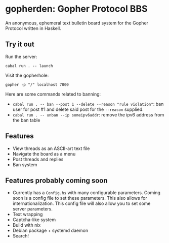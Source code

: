 # gopherden: Gopher Protocol BBS

An anonymous, ephemeral text bulletin board system for the Gopher Protocol written in Haskell.

## Try it out

Run the server:

```
cabal run . -- launch
```

Visit the gopherhole:

```
gopher -p "/" localhost 7000
```

Here are some commands related to banning:

  * `cabal run . -- ban --post 1 --delete --reason "rule violation"`: ban user for post #1 and delete said post for the `--reason` supplied.
  * `cabal run . -- unban --ip someipv6addr`: remove the ipv6 address from the ban table

## Features

  * View threads as an ASCII-art text file
  * Navigate the board as a menu
  * Post threads and replies
  * Ban system

## Features probably coming soon

  * Currently has a `Config.hs` with many configurable parameters. Coming soon is a config
    file to set these parameters. This also allows for internationalization. This config
    file will also allow you to set some server parameters.
  * Text wrapping
  * Captcha-like system
  * Build with nix
  * Debian package + systemd daemon
  * Search!
